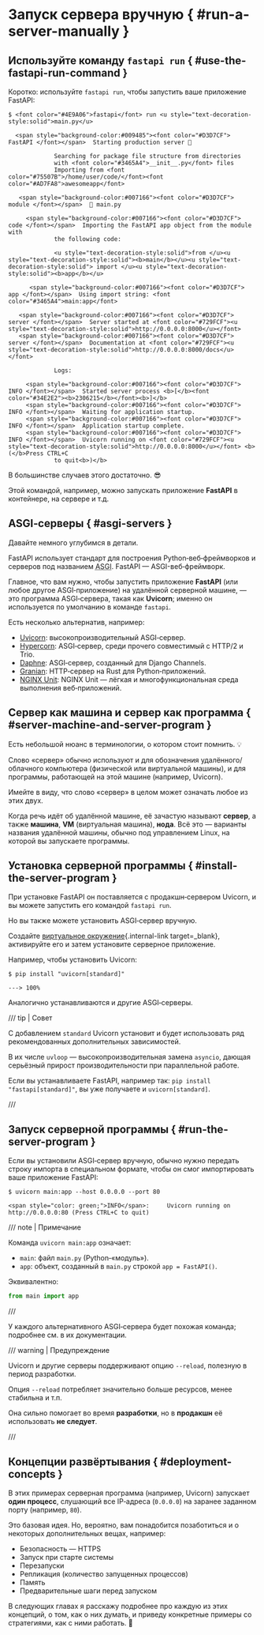 # Запуск сервера вручную { #run-a-server-manually }

## Используйте команду `fastapi run` { #use-the-fastapi-run-command }

Коротко: используйте `fastapi run`, чтобы запустить ваше приложение FastAPI:

<div class="termy">

```console
$ <font color="#4E9A06">fastapi</font> run <u style="text-decoration-style:solid">main.py</u>

  <span style="background-color:#009485"><font color="#D3D7CF"> FastAPI </font></span>  Starting production server 🚀

             Searching for package file structure from directories
             with <font color="#3465A4">__init__.py</font> files
             Importing from <font color="#75507B">/home/user/code/</font><font color="#AD7FA8">awesomeapp</font>

   <span style="background-color:#007166"><font color="#D3D7CF"> module </font></span>  🐍 main.py

     <span style="background-color:#007166"><font color="#D3D7CF"> code </font></span>  Importing the FastAPI app object from the module with
             the following code:

             <u style="text-decoration-style:solid">from </u><u style="text-decoration-style:solid"><b>main</b></u><u style="text-decoration-style:solid"> import </u><u style="text-decoration-style:solid"><b>app</b></u>

      <span style="background-color:#007166"><font color="#D3D7CF"> app </font></span>  Using import string: <font color="#3465A4">main:app</font>

   <span style="background-color:#007166"><font color="#D3D7CF"> server </font></span>  Server started at <font color="#729FCF"><u style="text-decoration-style:solid">http://0.0.0.0:8000</u></font>
   <span style="background-color:#007166"><font color="#D3D7CF"> server </font></span>  Documentation at <font color="#729FCF"><u style="text-decoration-style:solid">http://0.0.0.0:8000/docs</u></font>

             Logs:

     <span style="background-color:#007166"><font color="#D3D7CF"> INFO </font></span>  Started server process <b>[</b><font color="#34E2E2"><b>2306215</b></font><b>]</b>
     <span style="background-color:#007166"><font color="#D3D7CF"> INFO </font></span>  Waiting for application startup.
     <span style="background-color:#007166"><font color="#D3D7CF"> INFO </font></span>  Application startup complete.
     <span style="background-color:#007166"><font color="#D3D7CF"> INFO </font></span>  Uvicorn running on <font color="#729FCF"><u style="text-decoration-style:solid">http://0.0.0.0:8000</u></font> <b>(</b>Press CTRL+C
             to quit<b>)</b>
```

</div>

В большинстве случаев этого достаточно. 😎

Этой командой, например, можно запускать приложение **FastAPI** в контейнере, на сервере и т.д.

## ASGI‑серверы { #asgi-servers }

Давайте немного углубимся в детали.

FastAPI использует стандарт для построения Python‑веб‑фреймворков и серверов под названием <abbr title="Asynchronous Server Gateway Interface – Асинхронный шлюзовый интерфейс сервера">ASGI</abbr>. FastAPI — ASGI-веб‑фреймворк.

Главное, что вам нужно, чтобы запустить приложение **FastAPI** (или любое другое ASGI‑приложение) на удалённой серверной машине, — это программа ASGI‑сервера, такая как **Uvicorn**; именно он используется по умолчанию в команде `fastapi`.

Есть несколько альтернатив, например:

* <a href="https://www.uvicorn.dev/" class="external-link" target="_blank">Uvicorn</a>: высокопроизводительный ASGI‑сервер.
* <a href="https://hypercorn.readthedocs.io/" class="external-link" target="_blank">Hypercorn</a>: ASGI‑сервер, среди прочего совместимый с HTTP/2 и Trio.
* <a href="https://github.com/django/daphne" class="external-link" target="_blank">Daphne</a>: ASGI‑сервер, созданный для Django Channels.
* <a href="https://github.com/emmett-framework/granian" class="external-link" target="_blank">Granian</a>: HTTP‑сервер на Rust для Python‑приложений.
* <a href="https://unit.nginx.org/howto/fastapi/" class="external-link" target="_blank">NGINX Unit</a>: NGINX Unit — лёгкая и многофункциональная среда выполнения веб‑приложений.

## Сервер как машина и сервер как программа { #server-machine-and-server-program }

Есть небольшой нюанс в терминологии, о котором стоит помнить. 💡

Слово «сервер» обычно используют и для обозначения удалённого/облачного компьютера (физической или виртуальной машины), и для программы, работающей на этой машине (например, Uvicorn).

Имейте в виду, что слово «сервер» в целом может означать любое из этих двух.

Когда речь идёт об удалённой машине, её зачастую называют **сервер**, а также **машина**, **VM** (виртуальная машина), **нода**. Всё это — варианты названия удалённой машины, обычно под управлением Linux, на которой вы запускаете программы.

## Установка серверной программы { #install-the-server-program }

При установке FastAPI он поставляется с продакшн‑сервером Uvicorn, и вы можете запустить его командой `fastapi run`.

Но вы также можете установить ASGI‑сервер вручную.

Создайте [виртуальное окружение](../virtual-environments.md){.internal-link target=_blank}, активируйте его и затем установите серверное приложение.

Например, чтобы установить Uvicorn:

<div class="termy">

```console
$ pip install "uvicorn[standard]"

---> 100%
```

</div>

Аналогично устанавливаются и другие ASGI‑серверы.

/// tip | Совет

С добавлением `standard` Uvicorn установит и будет использовать ряд рекомендованных дополнительных зависимостей.

В их числе `uvloop` — высокопроизводительная замена `asyncio`, дающая серьёзный прирост производительности при параллельной работе.

Если вы устанавливаете FastAPI, например так: `pip install "fastapi[standard]"`, вы уже получаете и `uvicorn[standard]`.

///

## Запуск серверной программы { #run-the-server-program }

Если вы установили ASGI‑сервер вручную, обычно нужно передать строку импорта в специальном формате, чтобы он смог импортировать ваше приложение FastAPI:

<div class="termy">

```console
$ uvicorn main:app --host 0.0.0.0 --port 80

<span style="color: green;">INFO</span>:     Uvicorn running on http://0.0.0.0:80 (Press CTRL+C to quit)
```

</div>

/// note | Примечание

Команда `uvicorn main:app` означает:

* `main`: файл `main.py` (Python‑«модуль»).
* `app`: объект, созданный в `main.py` строкой `app = FastAPI()`.

Эквивалентно:

```Python
from main import app
```

///

У каждого альтернативного ASGI‑сервера будет похожая команда; подробнее см. в их документации.

/// warning | Предупреждение

Uvicorn и другие серверы поддерживают опцию `--reload`, полезную в период разработки.

Опция `--reload` потребляет значительно больше ресурсов, менее стабильна и т.п.

Она сильно помогает во время **разработки**, но в **продакшн** её использовать **не следует**.

///

## Концепции развёртывания { #deployment-concepts }

В этих примерах серверная программа (например, Uvicorn) запускает **один процесс**, слушающий все IP‑адреса (`0.0.0.0`) на заранее заданном порту (например, `80`).

Это базовая идея. Но, вероятно, вам понадобится позаботиться и о некоторых дополнительных вещах, например:

* Безопасность — HTTPS
* Запуск при старте системы
* Перезапуски
* Репликация (количество запущенных процессов)
* Память
* Предварительные шаги перед запуском

В следующих главах я расскажу подробнее про каждую из этих концепций, о том, как о них думать, и приведу конкретные примеры со стратегиями, как с ними работать. 🚀
